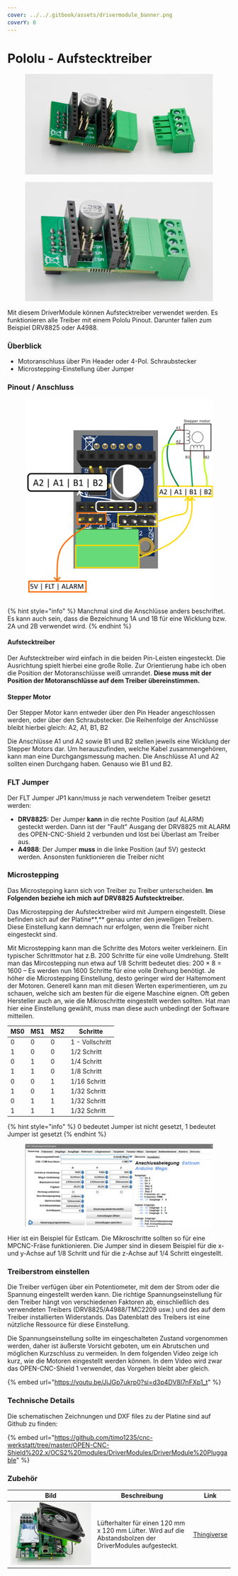 ```yaml
---
cover: ../../.gitbook/assets/drivermodule_banner.png
coverY: 0
---
```


# Pololu - Aufstecktreiber

<div>

<figure><img src="../../.gitbook/assets/driver pololu-2-1200px (1).jpg" alt=""><figcaption></figcaption></figure>

 

<figure><img src="../../.gitbook/assets/driver pololu-3-1200px.jpg" alt=""><figcaption></figcaption></figure>

</div>

Mit diesem DriverModule können Aufstecktreiber verwendet werden. Es funktionieren alle Treiber mit einem Pololu Pinout. Darunter fallen zum Beispiel DRV8825 oder A4988.&#x20;

### Überblick

* Motoranschluss über Pin Header oder 4-Pol. Schraubstecker
* Microstepping-Einstellung über Jumper

### Pinout **/ Anschluss**

<figure><img src="../../.gitbook/assets/pololu connection.png" alt=""><figcaption></figcaption></figure>

{% hint style="info" %}
Manchmal sind die Anschlüsse anders beschriftet. Es kann auch sein, dass die Bezeichnung 1A und 1B für eine Wicklung bzw. 2A und 2B verwendet wird.
{% endhint %}

#### Aufstecktreiber

Der Aufstecktreiber wird einfach in die beiden Pin-Leisten eingesteckt. Die Ausrichtung spielt hierbei eine große Rolle. Zur Orientierung habe ich oben die Position der Motoranschlüsse weiß umrandet. **Diese muss mit der Position der Motoranschlüsse auf dem Treiber übereinstimmen.**

#### Stepper Motor

Der Stepper Motor kann entweder über den Pin Header angeschlossen werden, oder über den Schraubstecker. Die Reihenfolge der Anschlüsse bleibt hierbei gleich: A2, A1, B1, B2

Die Anschlüsse A1 und A2 sowie B1 und B2 stellen jeweils eine Wicklung der Stepper Motors dar. Um herauszufinden, welche Kabel zusammengehören, kann man eine Durchgangsmessung machen. Die Anschlüsse A1 und A2 sollten einen Durchgang haben. Genauso wie B1 und B2.

### FLT Jumper

Der FLT Jumper JP1 kann/muss je nach verwendetem Treiber gesetzt werden:

* **DRV8825:** Der Jumper **kann** in die rechte Position (auf ALARM) gesteckt werden. Dann ist der "Fault" Ausgang der DRV8825 mit ALARM des OPEN-CNC-Shield 2 verbunden und löst bei Überlast am Treiber aus.&#x20;
* **A4988**: Der Jumper **muss** in die linke Position (auf 5V) gesteckt werden. Ansonsten funktionieren die Treiber nicht

### Microstepping

Das Microstepping kann sich von Treiber zu Treiber unterscheiden. **Im Folgenden beziehe ich mich auf DRV8825 Aufstecktreiber.**

Das Microstepping der Aufstecktreiber wird mit Jumpern eingestellt. Diese befinden sich auf der Platine**,** genau unter den jeweiligen Treibern. Diese Einstellung kann demnach nur erfolgen, wenn die Treiber nicht eingesteckt sind.

Mit Microstepping kann man die Schritte des Motors weiter verkleinern. Ein typischer Schrittmotor hat z.B. 200 Schritte für eine volle Umdrehung. Stellt man das Mircostepping nun etwa auf 1/8 Schritt bedeutet dies: 200 × 8 = 1600 – Es werden nun 1600 Schritte für eine volle Drehung benötigt. Je höher die Microstepping Einstellung, desto geringer wird der Haltemoment der Motoren. Generell kann man mit diesen Werten experimentieren, um zu schauen, welche sich am besten für die eigene Maschine eignen. Oft geben Hersteller auch an, wie die Mikroschritte eingestellt werden sollten. Hat man hier eine Einstellung gewählt, muss man diese auch unbedingt der Software mitteilen.

| MS0 | MS1 | MS2 | Schritte        |
| --- | --- | --- | --------------- |
| 0   | 0   | 0   | 1 - Vollschritt |
| 1   | 0   | 0   | 1/2 Schritt     |
| 0   | 1   | 0   | 1/4 Schritt     |
| 1   | 1   | 0   | 1/8 Schritt     |
| 0   | 0   | 1   | 1/16 Schritt    |
| 1   | 0   | 1   | 1/32 Schritt    |
| 0   | 1   | 1   | 1/32 Schritt    |
| 1   | 1   | 1   | 1/32 Schritt    |

{% hint style="info" %}
0 bedeutet Jumper ist nicht gesetzt, 1 bedeutet Jumper ist gesetzt
{% endhint %}

<figure><img src="../../.gitbook/assets/estlcam_microstepps.jpg" alt=""><figcaption></figcaption></figure>

Hier ist ein Beispiel für Estlcam. Die Mikroschritte sollten so für eine MPCNC-Fräse funktionieren. Die Jumper sind in diesem Beispiel für die x- und y-Achse auf 1/8 Schritt und für die z-Achse auf 1/4 Schritt eingestellt.

### Treiberstrom einstellen

Die Treiber verfügen über ein Potentiometer, mit dem der Strom oder die Spannung eingestellt werden kann. Die richtige Spannungseinstellung für den Treiber hängt von verschiedenen Faktoren ab, einschließlich des verwendeten Treibers (DRV8825/A4988/TMC2209 usw.) und des auf dem Treiber installierten Widerstands. Das Datenblatt des Treibers ist eine nützliche Ressource für diese Einstellung.

Die Spannungseinstellung sollte im eingeschalteten Zustand vorgenommen werden, daher ist äußerste Vorsicht geboten, um ein Abrutschen und möglichen Kurzschluss zu vermeiden. In dem folgenden Video zeige ich kurz, wie die Motoren eingestellt werden können. In dem Video wird zwar das OPEN-CNC-Shield 1 verwendet, das Vorgehen bleibt aber gleich.

{% embed url="https://youtu.be/JiJGp7ukrp0?si=d3p4DV8l7nFXp1_t" %}

### Technische Details

Die schematischen Zeichnungen und DXF files zu der Platine sind auf Github zu finden:

{% embed url="https://github.com/timo1235/cnc-werkstatt/tree/master/OPEN-CNC-Shield%202.x/OCS2%20modules/DriverModules/DriverModule%20Pluggable" %}

### Zubehör

| Bild                                                     | Beschreibung                                                                                              | Link                                                     |
| -------------------------------------------------------- | --------------------------------------------------------------------------------------------------------- | -------------------------------------------------------- |
| ![](<../../.gitbook/assets/ocs2 fan mount-4-1200px.jpg>) | Lüfterhalter für einen 120 mm x 120 mm Lüfter. Wird auf die Abstandsbolzen der DriverModules aufgesteckt. | [Thingiverse](https://www.thingiverse.com/thing:5643127) |
